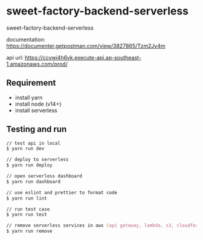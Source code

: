 # sweet-factory-backend-serverless

sweet-factory-backend-serverless

documentation: <https://documenter.getpostman.com/view/3827865/Tzm2Jy4m>

api url: <https://ccvwi4h6vk.execute-api.ap-southeast-1.amazonaws.com/prod/>

## Requirement

- install yarn
- install node (v14+)
- install serverless

## Testing and run

```zsh
// test api in local
$ yarn run dev

// deploy to serverless
$ yarn run deploy

// open serverless dashboard
$ yarn run dashboard

// use eslint and prettier to format code
$ yarn run lint

// run test case
$ yarn run test

// remove serverless services in aws (api gateway, lambda, s3, cloudformation)
$ yarn run remove
```
